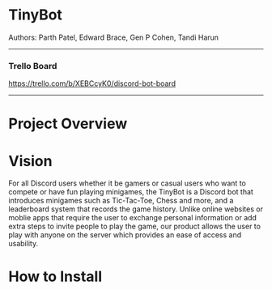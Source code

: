 # TinyBot
Authors:  Parth Patel, Edward Brace, Gen P Cohen, Tandi Harun 

***
### Trello Board 

https://trello.com/b/XEBCcyK0/discord-bot-board
***

# Project Overview

# Vision

For all Discord users whether it be gamers or casual users who want to compete or have fun playing minigames, the TinyBot is a Discord bot that introduces minigames such as Tic-Tac-Toe, Chess and more, and a leaderboard system that records the game history. Unlike online websites or moblie apps that require the user to exchange personal information or add extra steps to invite people to play the game, our product allows the user to play with anyone on the server which provides an ease of access and usability.  


# How to Install

